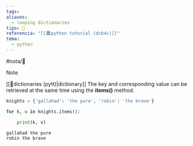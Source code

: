 ```yaml
---
tags: 
aliases:
  - looping dictionaries
tipo: 📑
referencia: "[[🏛️python tutorial (dcb4c)]]"
tema:
  - python
---
```


#nota/📑


> [!NOTE] 
>[[📑dictionaries (pytt)|dictionary]]  The key and corresponding value can be retrieved at the same time using the __items()__ method.


```python
knights = {'gallahad': 'the pure', 'robin': 'the brave'}

for k, v in knights.items():

    print(k, v)

gallahad the pure
robin the brave
```
